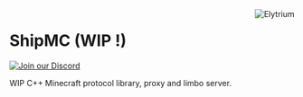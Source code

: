 <img src="https://elytrium.net/src/img/elytrium.webp" alt="Elytrium" align="right">

# ShipMC (WIP !)

[![Join our Discord](https://img.shields.io/discord/775778822334709780.svg?logo=discord&label=Discord)](https://ely.su/discord)

WIP C++ Minecraft protocol library, proxy and limbo server.

